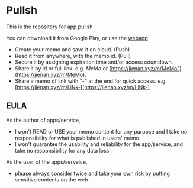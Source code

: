 # Pullsh
This is the repository for app pullsh

You can download it from Google Play, or use the [webapp](https://jienan.xyz/m)

- Create your memo and save it on cloud. (Push)
- Read it from anywhere, with the memo id. (Pull)
- Secure it by assigning expiration time and/or access countdown.
- Share it by id or full link. e.g. *MeMo* or [https://jienan.xyz/m/MeMo"](https://jienan.xyz/m/MeMo).
- Share a memo of link with "-" at the end for quick access. e.g. [https://jienan.xyz/m/LiNk-](https://jienan.xyz/m/LiNk-)




## EULA
As the author of apps/service,
- I won't READ or USE your memo content for any purpose and I take no responsibility for what is published in users' memo.
- I won't guarantee the usability and reliability for the app/service, and take no responsibility for any data loss. 

As the user of the apps/serveice,
- please always consider twice and take your own risk by putting sensitive contents on the web.
